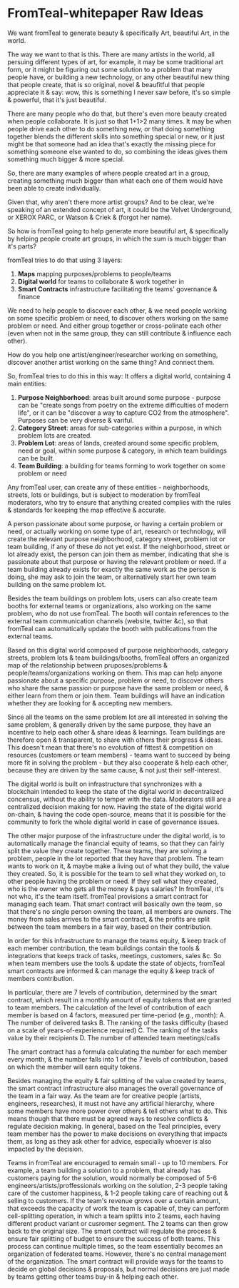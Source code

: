 # FromTeal-whitepaper Raw Ideas


We want fromTeal to generate beauty & specifically Art, beautiful Art, in the world.

The way we want to that is this. 
There are many artists in the world, all persuing different types of art, for example, it may be some traditional art form, or it might be figuring out some solution to a problem that many people have, or building a new technology, 
or any other beautiful new thing that people create, that is so original, novel & beaufitful that people appreciate it & say: 
wow, this is something I never saw before, it's so simple & powerful, that it's just beautiful.

There are many people who do that, but there's even more beauty created when people collaborate.
It is just so that 1+1>2 many times. It may be when people drive each other to do something new, 
or that doing something together blends the different skills into something special or new,
or it just might be that someone had an idea that's exactly the missing piece for something someone else wanted to do,
so combining the ideas gives them something much bigger & more special.

So, there are many examples of where people created art in a group, creating something much bigger than what each one of them would have been able to create individually.

Given that, why aren't there more artist groups? And to be clear, we're speaking of an extended concept of art, it could be the Velvet Underground, or XEROX PARC, or Watson & Criek & (forgot her name).

So how is fromTeal going to help generate more beautiful art, & specifically by helping people create art groups, in which the sum is much bigger than it's parts?


fromTeal tries to do that using 3 layers:
1. **Maps** mapping purposes/problems to people/teams
2. **Digital world** for teams to collaborate & work together in
3. **Smart Contracts** infrastructure facilitating the teams' governance & finance


We need to help people to discover each other, & we need people working on some specific problem or need, to discover others working on the same problem or need.
And either group together or cross-polinate each other (even when not in the same group, they can still contribute & influence each other).

How do you help one artist/engineer/researcher working on something, discover another artist working on the same thing? And connect them.

So, fromTeal tries to do this in this way:
It offers a digital world, containing 4 main entities:
1. **Purpose Neighborhood**: areas built around some purpose - purpose can be "create songs from poetry on the extreme difficulties of modern life", or it can be "discover a way to capture CO2 from the atmosphere". Purposes can be very diverse & variful.
2. **Category Street**: areas for sub-categories within a purpose, in which problem lots are created.
3. **Problem Lot**: areas of lands, created around some specific problem, need or goal, within some purpose & category, in which team buildings can be built.
4. **Team Building**: a building for teams forming to work together on some problem or need

Any fromTeal user, can create any of these entities - neighborhoods, streets, lots or buildings, but is subject to moderation by fromTeal moderators, who try to ensure that anything created complies with the rules & standards for keeping the map effective & accurate.

A person passionate about some purpose, or having a certain problem or need, or actually working on some type of art, research or technology, will create the relevant purpose neighborhood, category street, problem lot or team building, if any of these do not yet exist. If the neighborhood, street or lot already exist, the person can join them as member, indicating that she is passionate about that purpose or having the relevant problem or need. If a team building already exists for exactly the same work as the person is doing, she may ask to join the team, or alternatively start her own team building on the same problem lot.

Besides the team buildings on problem lots, users can also create team booths for external teams or organizations, also working on the same problem, who do not use fromTeal. The booth will contain references to the external team communication channels (website, twitter &c), so that fromTeal can automatically update the booth with publications from the external teams.

Based on this digital world composed of purpose neighborhoods, category streets, problem lots & team buildings/booths, fromTeal offers an organized map of the relationship between pruposes/problems & people/teams/organizations working on them. This map can help anyone passionate about a specific purpose, problem or need, to discover others who share the same passion or purpose have the same problem or need, & either learn from them or join them. Team buildings will have an indication whether they are looking for & accepting new members. 

Since all the teams on the same problem lot are all interested in solving the same problem, & generally driven by the same purpose, they have an incentive to help each other & share ideas & learnings. Team buildings are therefore open & transparent, to share with others their progress & ideas. This doesn't mean that there's no evolution of fittest & competition on resources (customers or team members) - teams want to succeed by being more fit in solving the problem - but they also cooperate & help each other, because they are driven by the same cause, & not just their self-interest.

The digital world is built on infrastructure that synchronizes with a blockchain intended to keep the state of the digital world in decentralized concensus, without the ability to temper with the data. Moderators still are a centralized decision making for now. Having the state of the digital world on-chain, & having the code open-source, means that it is possible for the community to fork the whole digital world in case of governance issues.

The other major purpose of the infrastructure under the digital world, is to automatically manage the financial equity of teams, so that they can fairly split the value they create together. These teams, they are solving a problem, people in the lot reported that they have that problem. The team wants to work on it, & maybe make a living out of what they build, the value they created. So, it is possible for the team to sell what they worked on, to other people having the problem or need. If they sell what they created, who is the owner who gets all the money & pays salaries? In fromTeal, it's not who, it's the team itself. fromTeal provisions a smart contract for managing each team. That smart contract will basically own the team, so that there's no single person owning the team, all members are owners. The money from sales arrives to the smart contract, & the profits are split between the team members in a fair way, based on their contribution.

In order for this infrastructure to manage the teams equity, & keep track of each member contribution, the team buildings contain the tools & integrations that keeps track of tasks, meetings, customers, sales &c. So when team members use the tools & update the state of objects, fromTeal smart contracts are informed & can manage the equity & keep track of members contribution.

In particular, there are 7 levels of contribution, determined by the smart contract, which result in a monthly amount of equity tokens that are granted to team members. The calculation of the level of contribution of each member is based on 4 factors, measured per time-period (e.g., month):
A. The number of delivered tasks
B. The ranking of the tasks difficulty (based on a scale of years-of-experience required)
C. The ranking of the tasks value by their recipients
D. The number of attended team meetings/calls

The smart contract has a formula calculating the number for each member every month, & the number falls into 1 of the 7 levels of contribution, based on which the member will earn equity tokens.

Besides managing the equity & fair splitting of the value created by teams, the smart contract infrastructure also manages the overall governance of the team in a fair way. As the team are for creative people (artists, engineers, researches), it must not have any artificial hierarchy, where some members have more power over others & tell others what to do. This means though that there must be agreed ways to resolve conflicts & regulate decision making. In general, based on the Teal principles, every team member has the power to make decisions on everything that impacts them, as long as they ask other for advice, especially whoever is also impacted by the decision.

Teams in fromTeal are encouraged to remain small - up to 10 members. For example, a team building a solution to a problem, that already has customers paying for the solution, would normally be composed of 5-6 engineers/artists/proffessionals working on the solution, 2-3 people taking care of the customer happiness, & 1-2 people taking care of reaching out & selling to customers. If the team's revenue grows over a certain amount, that exceeds the capacity of work the team is capable of, they can perform cell-splitting operation, in which a team splitts into 2 teams, each having different product variant or cusromer segment. The 2 teams can then grow back to the original size. The smart contract will regulate the process & ensure fair splitting of budget to ensure the success of both teams. This process can continue multiple times, so the team essentially becomes an organization of federated teams. However, there's no central management of the organization. The smart contract will provide ways for the teams to decide on global decisions & proposals, but normal decisions are just made by teams getting other teams buy-in & helping each other.

